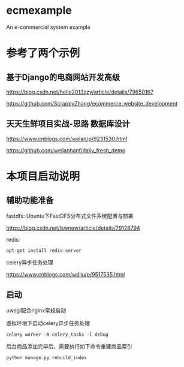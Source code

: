 # ecmexample
An e-commercial system example

# 参考了两个示例

## 基于Django的电商网站开发高级

https://blog.csdn.net/hello2013zzy/article/details/79650167

<https://github.com/ScrappyZhang/ecommerce_website_development>


## 天天生鲜项目实战-思路 数据库设计
https://www.cnblogs.com/welan/p/9231530.html

https://github.com/weilanhanf/daily_fresh_demo

# 本项目启动说明
## 辅助功能准备

fastdfs: Ubuntu下FastDFS分布式文件系统配置与部署

https://blog.csdn.net/lswnew/article/details/79128794

redis:

`apt-get install redis-server`

celery异步任务处理

https://www.cnblogs.com/wdliu/p/9517535.html

## 启动

uwsgi配合nginx常规启动

虚拟环境下启动celery异步任务处理

`celery worker -A celery_tasks -l debug`

后台商品添加完毕后，需要执行如下命令重建商品索引

`python manage.py rebuild_index`


